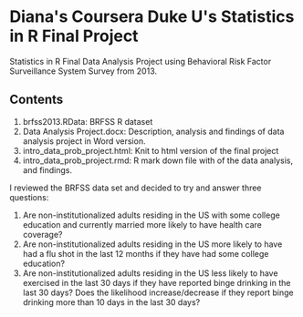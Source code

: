 # Diana's Coursera Duke U's Statistics in R Final Project

Statistics in R Final Data Analysis Project using Behavioral Risk Factor Surveillance System Survey from 2013.

## Contents

1. brfss2013.RData: BRFSS R dataset 
1. Data Analysis Project.docx: Description, analysis and findings of data analysis project in Word version.
1. intro_data_prob_project.html: Knit to html version of the final project
1. intro_data_prob_project.rmd: R mark down file with of the data analysis, and findings.

I reviewed the BRFSS data set and decided to try and answer three questions:
1. Are non-institutionalized adults residing in the US with some college education and currently married more likely to have health care coverage?
1. Are non-institutionalized adults residing in the US more likely to have had a flu shot in the last 12 months if they have had some college education? 
1. Are non-institutionalized adults residing in the US less likely to have exercised in the last 30 days if they have reported binge drinking in the last 30 days? Does the likelihood increase/decrease if they report binge drinking more than 10 days in the last 30 days?


